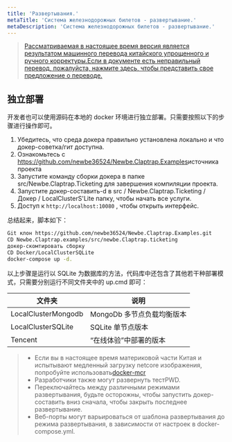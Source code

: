 ```yaml
---
title: 'Развертывания.'
metaTitle: 'Система железнодорожных билетов - развертывание.'
metaDescription: 'Система железнодорожных билетов - развертывание.'
---
```


> [Рассматриваемая в настоящее время версия является результатом машинного перевода китайского упрощенного и ручного корректуры.Если в документе есть неправильный перевод, пожалуйста, нажмите здесь, чтобы представить свое предложение о переводе.](https://crwd.in/newbeclaptrap)


<!--
## 在线体验

该样例已经被部署在 <http://ticketing.newbe.pro> 网站上。

### 限时开放（还在备案）

由于运营成本的原因，该系统仅在以下特定的时段开放：

| 日期   | 时段        |
| ------ | ----------- |
| 工作日 | 12:00-14:00 |
| 工作日 | 20:00-22:00 |
| 周末   | 19:00-23:00 |

每次重新开放时，系统将会被重置，上一次开放的所有数据将被清空。

#### swagger 文档

为了更有效的抢票，开发者可以根据 swagger 文档给出的 API 开发自动抢票工具。文档地址<http://ticketing.newbe.pro/swagger> -->

## 独立部署

开发者也可以使用源码在本地的 docker 环境进行独立部署。只需要按照以下的步骤进行操作即可。

1. Убедитесь, что среда докера правильно установлена локально и что докер-советка/гит доступна.
2. Ознакомьтесь с <https://github.com/newbe36524/Newbe.Claptrap.Examples>источника проекта
3. Запустите команду сборки докера в папке src/Newbe.Claptrap.Ticketing для завершения компиляции проекта.
4. Запустите докер-составить-d в src / Newbe.Claptrap.Ticketing / Докер / LocalClusterS'Lite папку, чтобы начать все услуги.
5. Доступ к `http://localhost:10080` , чтобы открыть интерфейс.

总结起来，脚本如下：

```bash
Git клон https://github.com/newbe36524/Newbe.Claptrap.Examples.git
CD Newbe.Claptrap.examples/src/newbe.Claptrap.ticketing
докер-скомтировать сборку
CD Docker/LocalClusterSQLite
docker-compose up -d.
```

以上步骤是运行以 SQLite 为数据库的方法，代码库中还包含了其他若干种部署模式，只需要分别运行不同文件夹中的 up.cmd 即可：

| 文件夹                 | 说明                |
| ------------------- | ----------------- |
| LocalClusterMongodb | MongoDb 多节点负载均衡版本 |
| LocalClusterSQLite  | SQLite 单节点版本      |
| Tencent             | “在线体验”中部署的版本      |

> - Если вы в настоящее время материковой части Китая и испытывают медленный загрузку netcore изображения, попробуйте использовать[docker-mcr](https://github.com/newbe36524/Newbe.McrMirror)
> - Разработчики также могут развернуть тест[](https://labs.play-with-docker.com/)PWD.
> - Переключайтесь между различными режимами развертывания, будьте осторожны, чтобы запустить докер-составить вниз сначала, чтобы закрыть последнее развертывание.
> - Веб-порты могут варьироваться от шаблона развертывания до режима развертывания, в зависимости от настроек в docker-compose.yml.
